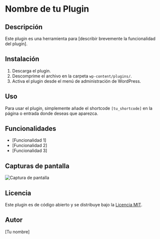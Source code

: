 # Nombre de tu Plugin

## Descripción

Este plugin es una herramienta para [describir brevemente la funcionalidad del plugin].

## Instalación

1. Descarga el plugin.
2. Descomprime el archivo en la carpeta `wp-content/plugins/`.
3. Activa el plugin desde el menú de administración de WordPress.

## Uso

Para usar el plugin, simplemente añade el shortcode `[tu_shortcode]` en la página o entrada donde deseas que aparezca.

## Funcionalidades

- [Funcionalidad 1]
- [Funcionalidad 2]
- [Funcionalidad 3]

## Capturas de pantalla

![Captura de pantalla](url-a-la-captura)

## Licencia

Este plugin es de código abierto y se distribuye bajo la [Licencia MIT](LICENSE).

## Autor

[Tu nombre]
